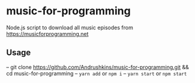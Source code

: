 # music-for-programming

Node.js script to download all music episodes from https://musicforprogramming.net

## Usage

– git clone https://github.com/Andrushkins/music-for-programming.git && cd music-for-programming
– `yarn add` or `npm i`
– `yarn start` or `npm start`
